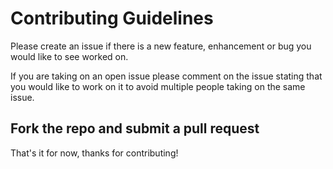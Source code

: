 # Contributing Guidelines

Please create an issue if there is a new feature, enhancement or bug you would like to see worked on.

If you are taking on an open issue please comment on the issue stating that you would like to work on it to avoid multiple people taking on the same issue.

## Fork the repo and submit a pull request

That's it for now, thanks for contributing!
